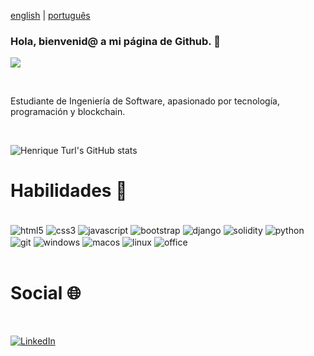 [english](https://github.com/henriqueturl/henriqueturl/blob/master/README.md) | [português](https://github.com/henriqueturl/henriqueturl/blob/master/README_pt-BR.md)

### Hola, bienvenid@ a mi página de Github. 👋

![](https://komarev.com/ghpvc/?username=henriqueturl)

<br/>

Estudiante de Ingeniería de Software, apasionado por tecnología, programación y blockchain.

<br/>

![Henrique Turl's GitHub stats](https://github-readme-stats.vercel.app/api?username=henriqueturl&show_icons=true&theme=onedark)


# Habilidades 📌
<div style="display: inline_block"><br/>
    <img align="center" alt="html5" src="https://img.shields.io/badge/HTML5-E34F26?style=for-the-badge&logo=html5&logoColor=white"/>
    <img align="center" alt="css3" src="https://img.shields.io/badge/CSS3-1572B6?style=for-the-badge&logo=css3&logoColor=white"/>
    <img align="center" alt="javascript" src="https://img.shields.io/badge/JavaScript-323330?style=for-the-badge&logo=javascript&logoColor=F7DF1E"/>
    <img align="center" alt="bootstrap" src="https://img.shields.io/badge/Bootstrap-563D7C?style=for-the-badge&logo=bootstrap&logoColor=white"/>
    <img align="center" alt="django" src="https://img.shields.io/badge/Django-092E20?style=for-the-badge&logo=django&logoColor=white"/>
    <img align="center" alt="solidity" src="https://img.shields.io/badge/Solidity-e6e6e6?style=for-the-badge&logo=solidity&logoColor=black"/>
    <img align="center" alt="python" src="https://img.shields.io/badge/Python-14354C?style=for-the-badge&logo=python&logoColor=white"/>
    <img align="center" alt="git" src="https://img.shields.io/badge/GIT-E44C30?style=for-the-badge&logo=git&logoColor=white"/>
    <img align="center" alt="windows" src="https://img.shields.io/badge/Windows-0078D6?style=for-the-badge&logo=windows&logoColor=white"/>
    <img align="center" alt="macos" src="https://img.shields.io/badge/mac%20os-000000?style=for-the-badge&logo=apple&logoColor=white"/>
    <img align="center" alt="linux" src="https://img.shields.io/badge/Linux-FCC624?style=for-the-badge&logo=linux&logoColor=black"/>
    <img align="center" alt="office" src="https://img.shields.io/badge/Microsoft_Office-D83B01?style=for-the-badge&logo=microsoft-office&logoColor=white"/>
</div><br/>

<!-- 
[![Top Langs](https://github-readme-stats.vercel.app/api/top-langs/?username=henriqueturl&layout=compact)](https://github.com/anuraghazra/github-readme-stats) -->



# Social 🌐 
<br/>

[![LinkedIn](https://img.shields.io/badge/LinkedIn-0077B5?style=for-the-badge&logo=linkedin&logoColor=white)](https://www.linkedin.com/in/henrique-turl-5a2845122)

